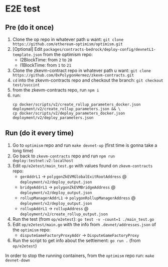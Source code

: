 # E2E test

## Pre (do it once)

1. Clone the op repo in whatever path u want: `git clone https://github.com/ethereum-optimism/optimism.git`
2. [Optional] Edit `packages/contracts-bedrock/deploy-config/devnetL1-template.json` from the optimism repo:
    - l2BlockTime: from `2` to `20`
    - l1BlockTime: from `1` to `21`
3. Clone the zkevm-contract repo in whatever path u want: `git clone https://github.com/0xPolygonHermez/zkevm-contracts.git`
4. `cd` into the zkevm-contracts repo and checkout the branch: `git checkout test/succint`
5. from the zkevm-contracts repo, run `npm i`
6. run:
    ```
    cp docker/scripts/v2/create_rollup_parameters_docker.json deployment/v2/create_rollup_parameters.json && \
    cp docker/scripts/v2/deploy_parameters_docker.json deployment/v2/deploy_parameters.json
    ```
    
## Run (do it every time)

1. Go to `optimism` repo and run `make devnet-up` (first time is gonna take a long time)
2. Go back to `zkevm-contracts` repo and run `npm run deploy:testnet:v2:localhost`
3. Edit `op/e2etest/main_test.go` with values found on `zkevm-contracts` repo:
    - `gerAddrL1` -> `polygonZkEVMGlobalExitRootAddress` @ `deployment/v2/deploy_output.json`
    - `bridgeAddrL1` -> `polygonZkEVMBridgeAddress` @ `deployment/v2/deploy_output.json`
    - `rollupManagerAddrL1` -> `polygonRollupManagerAddress` @ `deployment/v2/deploy_output.json`
    - `rollupAddrL1` -> `rollupAddress` @ `deployment/v2/create_rollup_output.json`
4. Run the test (from `op/e2etest`): `go test -v -count=1 ./main_test.go`
5. Edit `op/e2etest/main.go` with the info from `.devnet/addresses.json` of the `optimism` repo:
    - `disputeGameFactoryProxyAddr` -> `DisputeGameFactoryProxy`
6. Run the script to get info about the settlement: `go run .` (from `op/e2etest`)

In order to stop the running containers, from the `optimism` repo run: `make devnet-down`